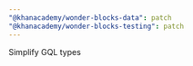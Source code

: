 ```yaml
---
"@khanacademy/wonder-blocks-data": patch
"@khanacademy/wonder-blocks-testing": patch
---
```


Simplify GQL types
